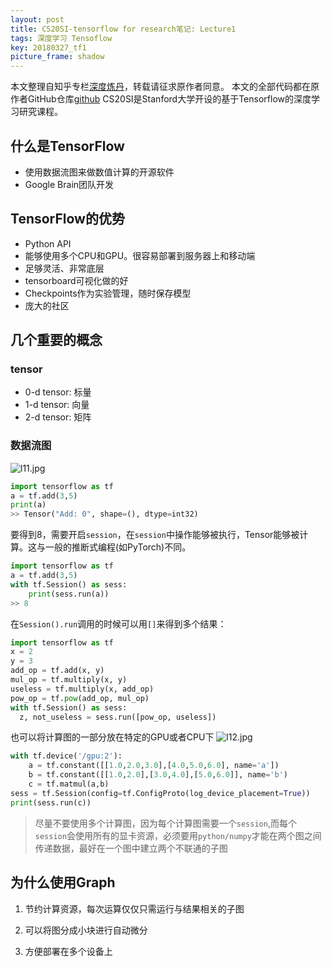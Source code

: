 ```yaml
---
layout: post
title: CS20SI-tensorflow for research笔记: Lecture1
tags: 深度学习 Tensoflow
key: 20180327_tf1
picture_frame: shadow
---
```

本文整理自知乎专栏[深度炼丹](https://zhuanlan.zhihu.com/c_94953554)，转载请征求原作者同意。
本文的全部代码都在原作者GitHub仓库[github](http://link.zhihu.com/?target=https%3A//github.com/SherlockLiao/tensorflow-beginner/tree/master/lab)
CS20SI是Stanford大学开设的基于Tensorflow的深度学习研究课程。
## 什么是TensorFlow
- 使用数据流图来做数值计算的开源软件
- Google Brain团队开发

## TensorFlow的优势
- Python API
- 能够使用多个CPU和GPU。很容易部署到服务器上和移动端
- 足够灵活、非常底层
- tensorboard可视化做的好
- Checkpoints作为实验管理，随时保存模型
- 庞大的社区

## 几个重要的概念
### tensor
- 0-d tensor: 标量
- 1-d tensor: 向量
- 2-d tensor: 矩阵

### 数据流图
![l11.jpg](https://i.loli.net/2018/03/26/5ab8e77bd61d6.jpg)

```python
import tensorflow as tf
a = tf.add(3,5)
print(a)
>> Tensor("Add: 0", shape=(), dtype=int32)
```
要得到8，需要开启`session`，在`session`中操作能够被执行，Tensor能够被计算。这与一般的推断式编程(如PyTorch)不同。
```python
import tensorflow as tf
a = tf.add(3,5)
with tf.Session() as sess:
    print(sess.run(a))
>> 8
```
在`Session().run`调用的时候可以用`[]`来得到多个结果：
```python
import tensorflow as tf
x = 2
y = 3
add_op = tf.add(x, y)
mul_op = tf.multiply(x, y)
useless = tf.multiply(x, add_op)
pow_op = tf.pow(add_op, mul_op)
with tf.Session() as sess:
  z, not_useless = sess.run([pow_op, useless])
```
也可以将计算图的一部分放在特定的GPU或者CPU下
![l12.jpg](https://i.loli.net/2018/03/26/5ab8e78e63dcc.jpg)
```python
with tf.device('/gpu:2'):
    a = tf.constant([[1.0,2.0,3.0],[4.0,5.0,6.0], name='a'])
    b = tf.constant([[1.0,2.0],[3.0,4.0],[5.0,6.0]], name='b')
    c = tf.matmul(a,b)
sess = tf.Session(config=tf.ConfigProto(log_device_placement=True))
print(sess.run(c))
```
>尽量不要使用多个计算图，因为每个计算图需要一个`session`,而每个`session`会使用所有的显卡资源，必须要用`python/numpy`才能在两个图之间传递数据，最好在一个图中建立两个不联通的子图

## 为什么使用Graph
1. 节约计算资源，每次运算仅仅只需运行与结果相关的子图
2. 可以将图分成小块进行自动微分
3. 方便部署在多个设备上


   ​
